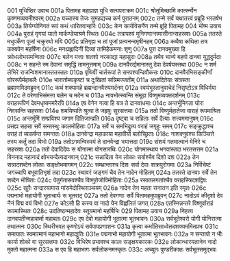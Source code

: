 001  युधिष्ठिर उवाच
001a पितामह महाप्राज्ञ युधि सत्यपराक्रम
001c श्रोतुमिच्छामि कार्त्स्न्येन कृष्णमव्ययमीश्वरम्
002a यच्चास्य तेजः सुमहद्यच्च कर्म पुरातनम्
002c तन्मे सर्वं यथातत्त्वं प्रब्रूहि भरतर्षभ
003a तिर्यग्योनिगतं रूपं कथं धारितवान्हरिः
003c केन कार्यविसर्गेण तन्मे ब्रूहि पितामह
004  भीष्म उवाच
004a पुराहं मृगयां यातो मार्कण्डेयाश्रमे स्थितः
004c तत्रापश्यं मुनिगणान्समासीनान्सहस्रशः
005a ततस्ते मधुपर्केण पूजां चक्रुरथो मयि
005c प्रतिगृह्य च तां पूजां प्रत्यनन्दमृषीनहम्
006a कथैषा कथिता तत्र कश्यपेन महर्षिणा
006c मनःप्रह्लादिनीं दिव्यां तामिहैकमनाः शृणु
007a पुरा दानवमुख्या हि क्रोधलोभसमन्विताः
007c बलेन मत्ताः शतशो नरकाद्या महासुराः
008a तथैव चान्ये बहवो दानवा युद्धदुर्मदाः
008c न सहन्ते स्म देवानां समृद्धिं तामनुत्तमाम्
009a दानवैरर्द्यमानास्तु देवा देवर्षयस्तथा
009c न शर्म लेभिरे राजन्विशमानास्ततस्ततः
010a पृथिवीं चार्तरूपां ते समपश्यन्दिवौकसः
010c दानवैरभिसङ्कीर्णां घोररूपैर्महाबलैः
010e भारार्तामपकृष्टां च दुःखितां सन्निमज्जतीम्
011a अथादितेयाः संत्रस्ता ब्रह्माणमिदमब्रुवन्
011c कथं शक्यामहे ब्रह्मन्दानवैरुपमर्दनम्
012a स्वयंभूस्तानुवाचेदं निसृष्टोऽत्र विधिर्मया
012c ते वरेणाभिसंमत्ता बलेन च मदेन च
013a नावभोत्स्यन्ति संमूढा विष्णुमव्यक्तदर्शनम्
013c वराहरूपिणं देवमधृष्यममरैरपि
014a एष वेगेन गत्वा हि यत्र ते दानवाधमाः
014c अन्तर्भूमिगता घोरा निवसन्ति सहस्रशः
014e शमयिष्यति श्रुत्वा ते जहृषुः सुरसत्तमाः
015a ततो विष्णुर्महातेजा वाराहं रूपमाश्रितः
015c अन्तर्भूमिं सम्प्रविश्य जगाम दितिजान्प्रति
016a दृष्ट्वा च सहिताः सर्वे दैत्याः सत्त्वममानुषम्
016c प्रसह्य सहसा सर्वे सन्तस्थुः कालमोहिताः
017a सर्वे च समभिद्रुत्य वराहं जगृहुः समम्
017c सङ्क्रुद्धाश्च वराहं तं व्यकर्षन्त समन्ततः
018a दानवेन्द्रा महाकाया महावीर्या बलोच्छ्रिताः
018c नाशक्नुवंश्च किञ्चित्ते तस्य कर्तुं तदा विभो
019a ततोऽगमन्विस्मयं ते दानवेन्द्रा भयात्तदा
019c संशयं गतमात्मानं मेनिरे च सहस्रशः
020a ततो देवादिदेवः स योगात्मा योगसारथिः
020c योगमास्थाय भगवांस्तदा भरतसत्तम
021a विननाद महानादं क्षोभयन्दैत्यदानवान्
021c सन्नादिता येन लोकाः सर्वाश्चैव दिशो दश
022a तेन सन्नादशब्देन लोकाः सङ्क्षोभमागमन्
022c सम्भ्रान्ताश्च दिशः सर्वा देवाः शक्रपुरोगमाः
023a निर्विचेष्टं जगच्चापि बभूवातिभृशं तदा
023c स्थावरं जङ्गमं चैव तेन नादेन मोहितम्
024a ततस्ते दानवाः सर्वे तेन शब्देन भीषिताः
024c पेतुर्गतासवश्चैव विष्णुतेजोविमोहिताः
025a रसातलगतांश्चैव वराहस्त्रिदशद्विषः
025c खुरैः सन्दारयामास मांसमेदोस्थिसञ्चयम्
026a नादेन तेन महता सनातन इति स्मृतः
026c पद्मनाभो महायोगी भूताचार्यः स भूतराट्
027a ततो देवगणाः सर्वे पितामहमुपाब्रुवन्
027c नादोऽयं कीदृशो देव नैनं विद्म वयं विभो
027e कोऽसौ हि कस्य वा नादो येन विह्वलितं जगत्
028a एतस्मिन्नन्तरे विष्णुर्वाराहं रूपमास्थितः
028c उदतिष्ठन्महादेवः स्तूयमानो महर्षिभिः
029  पितामह उवाच
029a निहत्य दानवपतीन्महावर्ष्मा महाबलः
029c एष देवो महायोगी भूतात्मा भूतभावनः
030a सर्वभूतेश्वरो योगी योनिरात्मा तथात्मनः
030c स्थिरीभवत कृष्णोऽयं सर्वपापप्रणाशनः
031a कृत्वा कर्मातिसाध्वेतदशक्यममितप्रभः
031c समायातः स्वमात्मानं महाभागो महाद्युतिः
031e पद्मनाभो महायोगी भूतात्मा भूतभावनः
032a न सन्तापो न भीः कार्या शोको वा सुरसत्तमाः
032c विधिरेष प्रभावश्च कालः सङ्क्षयकारकः
032e लोकान्धारयतानेन नादो मुक्तो महात्मना
033a स एव हि महाभागः सर्वलोकनमस्कृतः
033c अच्युतः पुण्डरीकाक्षः सर्वभूतसमुद्भवः

